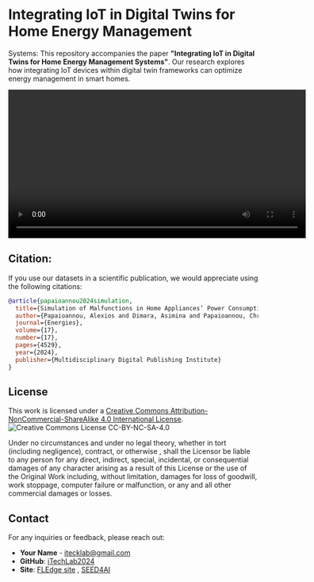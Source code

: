 # Integrating IoT in Digital Twins for Home Energy Management
Systems: 
This repository accompanies the paper **"Integrating IoT in Digital Twins for Home Energy Management Systems"**. Our research explores how integrating IoT devices within digital twin frameworks can optimize energy management in smart homes.


<video width="600" controls>
  <source src="Integrating IoT in Digital Twins for Home Energy Management.mp4" type="video/mp4">
  Your browser does not support the video tag.
</video>

## Citation:

If you use our datasets in a scientific publication, we would appreciate using the following citations:
```bibtex
@article{papaioannou2024simulation,
  title={Simulation of Malfunctions in Home Appliances’ Power Consumption},
  author={Papaioannou, Alexios and Dimara, Asimina and Papaioannou, Christoforos and Papaioannou, Ioannis and Krinidis, Stelios and Anagnostopoulos, Christos-Nikolaos and Korkas, Christos and Kosmatopoulos, Elias and Ioannidis, Dimosthenis and Tzovaras, Dimitrios},
  journal={Energies},
  volume={17},
  number={17},
  pages={4529},
  year={2024},
  publisher={Multidisciplinary Digital Publishing Institute}
}
```

## License
This work is licensed under a [Creative Commons Attribution-NonCommercial-ShareAlike 4.0 International License](http://creativecommons.org/licenses/by-nc-sa/4.0/).
![Creative Commons License CC-BY-NC-SA-4.0](https://i.creativecommons.org/l/by-nc-sa/4.0/88x31.png)

Under no circumstances and under no legal theory, whether in tort (including negligence), contract, or otherwise , shall the Licensor be liable to any person for any direct, indirect, special, incidental, or consequential damages of any character arising as a result of this License or the use of the Original Work including, without limitation, damages for loss of goodwill, work stoppage, computer failure or malfunction, or any and all other commercial damages or losses.


## Contact

For any inquiries or feedback, please reach out:

- **Your Name** - [itecklab@gmail.com](mailto:itecklab@gmail.com)
- **GitHub**: [iTechLab2024](https://github.com/iTechLab2024)
- **Site**: [FLEdge site](https://fledge.ihu.gr/) , [SEED4AI](https://seed4ai.ee.duth.gr/)
